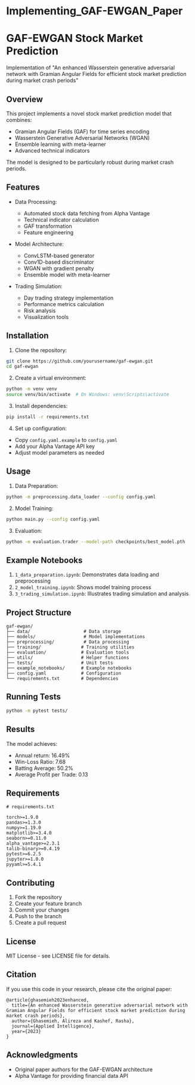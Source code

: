 # Implementing_GAF-EWGAN_Paper
# GAF-EWGAN Stock Market Prediction

Implementation of "An enhanced Wasserstein generative adversarial network with Gramian Angular Fields for efficient stock market prediction during market crash periods"

## Overview

This project implements a novel stock market prediction model that combines:
- Gramian Angular Fields (GAF) for time series encoding
- Wasserstein Generative Adversarial Networks (WGAN)
- Ensemble learning with meta-learner
- Advanced technical indicators

The model is designed to be particularly robust during market crash periods.

## Features

- Data Processing:
  - Automated stock data fetching from Alpha Vantage
  - Technical indicator calculation
  - GAF transformation
  - Feature engineering

- Model Architecture:
  - ConvLSTM-based generator
  - Conv1D-based discriminator
  - WGAN with gradient penalty
  - Ensemble model with meta-learner

- Trading Simulation:
  - Day trading strategy implementation
  - Performance metrics calculation
  - Risk analysis
  - Visualization tools

## Installation

1. Clone the repository:
```bash
git clone https://github.com/yourusername/gaf-ewgan.git
cd gaf-ewgan
```

2. Create a virtual environment:
```bash
python -m venv venv
source venv/bin/activate  # On Windows: venv\Scripts\activate
```

3. Install dependencies:
```bash
pip install -r requirements.txt
```

4. Set up configuration:
- Copy `config.yaml.example` to `config.yaml`
- Add your Alpha Vantage API key
- Adjust model parameters as needed

## Usage

1. Data Preparation:
```bash
python -m preprocessing.data_loader --config config.yaml
```

2. Model Training:
```bash
python main.py --config config.yaml
```

3. Evaluation:
```bash
python -m evaluation.trader --model-path checkpoints/best_model.pth
```

## Example Notebooks

1. `1_data_preparation.ipynb`: Demonstrates data loading and preprocessing
2. `2_model_training.ipynb`: Shows model training process
3. `3_trading_simulation.ipynb`: Illustrates trading simulation and analysis

## Project Structure

```
gaf-ewgan/
├── data/                    # Data storage
├── models/                  # Model implementations
├── preprocessing/           # Data processing
├── training/               # Training utilities
├── evaluation/             # Evaluation tools
├── utils/                  # Helper functions
├── tests/                  # Unit tests
├── example_notebooks/      # Example notebooks
├── config.yaml             # Configuration
└── requirements.txt        # Dependencies
```

## Running Tests

```bash
python -m pytest tests/
```

## Results

The model achieves:
- Annual return: 16.49%
- Win-Loss Ratio: 7.68
- Batting Average: 50.2%
- Average Profit per Trade: 0.13

## Requirements

```
# requirements.txt

torch>=1.9.0
pandas>=1.3.0
numpy>=1.19.0
matplotlib>=3.4.0
seaborn>=0.11.0
alpha_vantage>=2.3.1
talib-binary>=0.4.19
pytest>=6.2.5
jupyter>=1.0.0
pyyaml>=5.4.1
```

## Contributing

1. Fork the repository
2. Create your feature branch
3. Commit your changes
4. Push to the branch
5. Create a pull request

## License

MIT License - see LICENSE file for details.

## Citation

If you use this code in your research, please cite the original paper:
```
@article{ghasemieh2023enhanced,
  title={An enhanced Wasserstein generative adversarial network with Gramian Angular Fields for efficient stock market prediction during market crash periods},
  author={Ghasemieh, Alireza and Kashef, Rasha},
  journal={Applied Intelligence},
  year={2023}
}
```

## Acknowledgments

- Original paper authors for the GAF-EWGAN architecture
- Alpha Vantage for providing financial data API
